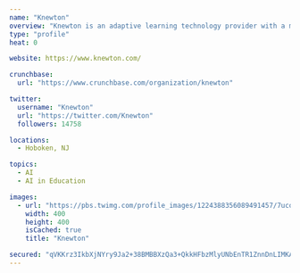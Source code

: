 ```yaml
---
name: "Knewton"
overview: "Knewton is an adaptive learning technology provider with a mission to bring personalized education to the world."
type: "profile"
heat: 0

website: https://www.knewton.com/

crunchbase:
  url: "https://www.crunchbase.com/organization/knewton"

twitter:
  username: "Knewton"
  url: "https://twitter.com/Knewton"
  followers: 14758

locations:
  - Hoboken, NJ

topics:
  - AI
  - AI in Education

images:
  - url: "https://pbs.twimg.com/profile_images/1224388356089491457/7ucoRe_G_400x400.jpg"
    width: 400
    height: 400
    isCached: true
    title: "Knewton"

secured: "qVKKrz3IkbXjNYry9Ja2+38BMBBXzQa3+QkkHFbzMlyUNbEnTR1ZnnDnLIMKA+YAsavxvTNiViEeH3BxshI/ItvWzmVbOISLEtkT2a5nHmhNX37bJun7Akby19OdI8B5JuyvJBvSkA9GbHzMSVRHunGX7QkZFUcRXY8q/jK28x+f5jF+1+Gaqk61DyDAzxU570Lz7h/eXnOWbYFOYTJ9FwtkAZxOyEtteF2OeXXS/2b4ZsptJ9zlgE9bzIWGNtAzQPPtGR4qKYeBpLs3mYD7A5BhjMIkduTeAVjYqkL5EugYv983CuUStBSpwZdmIBN85oY6qUh6tHEN9pJ5B908iLnW5AN84IZBSbWxh9AGHLfLPtJLy9KjXmiCV2SrOaQFE3KHokddnebnAFDNZ7F+7o/ThEtWmAnkXoTYdvngAG8=;vp6yX6DcN3OqV6l4CR7TTQ=="
---
```


